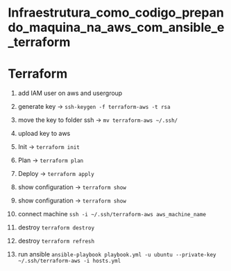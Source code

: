 # Infraestrutura_como_codigo_prepando_maquina_na_aws_com_ansible_e_terraform
 
# Terraform

1. add IAM user on aws and usergroup

2. generate key -> `ssh-keygen -f terraform-aws -t rsa`

3.  move the key to folder ssh -> `mv terraform-aws ~/.ssh/`

4. upload key to aws

5. Init -> `terraform init`

6. Plan -> `terraform plan`

7. Deploy -> `terraform apply`

8. show configuration -> `terraform show`

9. show configuration -> `terraform show`

10. connect machine `ssh -i ~/.ssh/terraform-aws aws_machine_name`

11. destroy `terraform destroy`

11. destroy `terraform refresh`

12. run ansible `ansible-playbook playbook.yml -u ubuntu --private-key ~/.ssh/terraform-aws -i hosts.yml` 